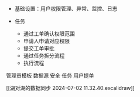 - 基础设置：用户权限管理、异常、监控、日志

- 任务
	- 通过工单确认权限范围
	- 申请人申请对应权限
	- 提交工单审批
	- 通过任务拆分流程
	- 执行流程

管理员模板
	数据源
	安全
	任务
用户提单

[[湖对湖的数据同步 2024-07-02 11.32.40.excalidraw]]